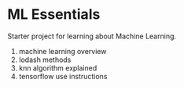 # ML Essentials

Starter project for learning about Machine Learning.
1. machine learning overview
2. lodash methods
3. knn algorithm explained
4. tensorflow use instructions

